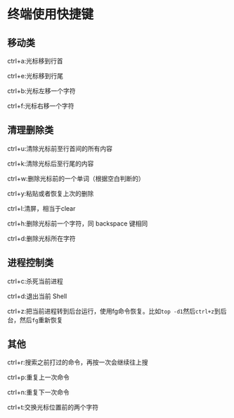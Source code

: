 # 终端使用快捷键

## 移动类

ctrl+a:光标移到行首

ctrl+e:光标移到行尾

ctrl+b:光标左移一个字符

ctrl+f:光标右移一个字符

## 清理删除类

ctrl+u:清除光标前至行首间的所有内容

ctrl+k:清除光标后至行尾的内容

ctrl+w:删除光标前的一个单词（根据空白判断的）

ctrl+y:粘贴或者恢复上次的删除

ctrl+l:清屏，相当于clear

ctrl+h:删除光标前一个字符，同 backspace 键相同

ctrl+d:删除光标所在字符

## 进程控制类

ctrl+c:杀死当前进程

ctrl+d:退出当前 Shell

ctrl+z:把当前进程转到后台运行，使用fg命令恢复。比如`top -d1`然后`ctrl+z`到后台，然后`fg`重新恢复

## 其他

ctrl+r:搜索之前打过的命令，再按一次会继续往上搜

ctrl+p:重复上一次命令

ctrl+n:重复下一次命令

ctrl+t:交换光标位置前的两个字符


